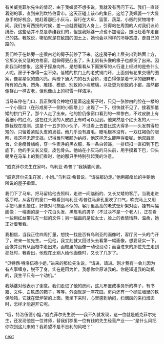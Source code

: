 
有关威克菲尔先生的情况，由于我姨婆不想多说，我就没有再问下去。我们一直谈着别的事，直到来到坎特伯雷市。这天正碰上该市的集日，这给了我姨婆一个大显身手的好机会。她赶着那匹小灰马，穿行在大车、篮筐、蔬菜、小贩的货物堆中间。我们东弯西拐的时候，差一点就要碰到人身上，引得站在周围的人对我们议论纷纷，这些话并不总是恭维我们的，但是我姨婆一点也不加理会，照旧赶着车走自己的路。我敢说，哪怕就是在敌国的国土上，她也会以同样的冷静态度，走自己的路的。

我们终于在路旁一座很古老的房子前停了下来。这座房子的上层突出到路面上方，它那又长又低的方格窗，就伸得更凸出了，头上刻有头像的椽子也都突了出来。因此我当时想象，这房子探身向外，是想看看从下面狭窄的人行道上经过的是些什么人呢。房子干净得一尘不染。低矮的拱门上的老式铜门环，上面刻有花果交缠的图案，像星星似的直闪亮。两磴下通大门的石头台阶，洁白得像蒙着干净的细麻布。所有的凸角、凹角、雕镂、模塑、别致的小块玻璃，以及更为别致的小窗，虽然都像群山一样古老，但也像山上的积雪一样洁净。

当马车停在门口，我正聚精会神地打量着这座房子时，只见一张惨白的脸在一楼的一个小窗口（在形成房子一侧的小圆塔上）出现了一下，很快就不见了。接着那低矮的拱门开了，那个人走了出来。他的脸仍像窗口看到的一样惨白，不过皮肤上有着细小的红点，这在红头发的人皮肤上有时可以见到。他果然是个红头发的人——照我现在推测，这是个十五岁的小伙子，不过看上去要比这大得多——头发剪得短短的，只留着紧贴头皮的发茬。他几乎没有眉毛，睫毛根本没有，一双红褐色的眼睛，竟这样无遮无挡。记得当时我颇为纳闷，他这样怎么能睡得着呢。他双肩高耸，全身瘦骨嶙峋，穿一件素净的黑衣服，系一条白领饰，一排纽扣一直扣到下巴底下。他的手又长又瘦，皮包骨头。他站在小灰马的马头前，用手摸着下巴，仰头朝坐在马车上的我们看时，他的那只手特别引起我的注意。

“威克菲尔先生在家吗，乌利亚·希普？”我姨婆问道。

“威克菲尔先生在家，小姐。”乌利亚·希普说，“请往那边走。”他用那瘦长的手朝他所说的屋子指着。

我们下了马车，把马留给他去照料，走进一间临街的、又长又矮的客厅。当我走进客厅时，从客厅的窗口一眼看到乌利亚·希普往马鼻孔里吹了口气，吹完马上又用手把马鼻孔捂住，好像对马施巫术似的。客厅里高高的老式壁炉架对面，挂有两幅画像：一幅画的是一个花白头发、黑眉毛的男子（不过决不是一个老人），正在看一些用红丝带扎在一起的文件；另一幅画的是位女士，脸上的表情恬静、温柔，她正对着我看。

我相信，当我正往四周打量，想找一找是否有乌利亚的画像时，客厅另一头的门开了，进来一位先生。一见他，我立刻就又回过头去看第一幅画像，想要证实一下，画像并没有从画框中走出来。画框里的画像一动也没动；而当进来的那位先生走到亮处时，我看出，他现在比别人给他画像时，又长了几岁了。

“贝特西·特洛伍德小姐，”进来的那位先生说，“请进，请进。刚才我有一会儿因为有点事缠身，脱不了身，实在是因为忙，我想你会原谅我的。你是知道我的动机的，我生平只有一个动机。”

我姨婆对他表示了谢意。我们走进了他的房间，这儿布置成事务所的样子，有书籍、文件、白铁皮的箱子，等等。外面就是一座花园。房内还有一个砌进墙里的铁保险箱，它就在壁炉架的上面。我坐下来时，心里感到纳闷，扫烟囱的来扫烟囱时，怎样才能避开它呢。

“哦，特洛伍德小姐，”威克菲尔先生说——我不久就发现，这一位就是威克菲尔先生，还发现他是一位律师，替我们郡里一位有钱的先生经营产业——“是什么风把你吹到这儿来的？我希望不是不吉利的风吧？”

[next](page203)